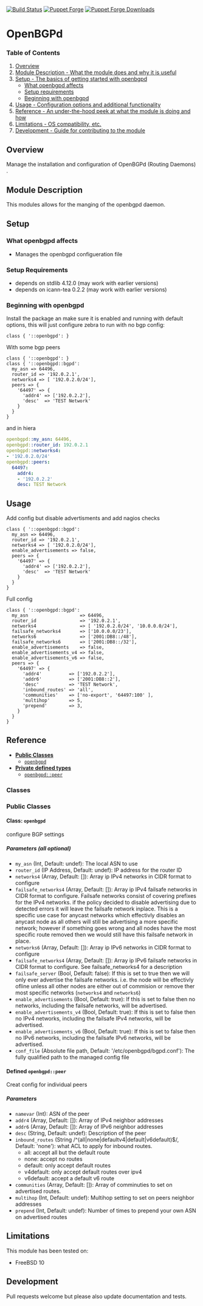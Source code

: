 [![Build Status](https://travis-ci.org/icann-dns/puppet-openbgpd.svg?branch=master)](https://travis-ci.org/icann-dns/puppet-openbgpd)
[![Puppet Forge](https://img.shields.io/puppetforge/v/icann/openbgpd.svg?maxAge=2592000)](https://forge.puppet.com/icann/openbgpd)
[![Puppet Forge Downloads](https://img.shields.io/puppetforge/dt/icann/openbgpd.svg?maxAge=2592000)](https://forge.puppet.com/icann/openbgpd)
# OpenBGPd

### Table of Contents

1. [Overview](#overview)
2. [Module Description - What the module does and why it is useful](#module-description)
3. [Setup - The basics of getting started with openbgpd](#setup)
    * [What openbgpd affects](#what-openbgpd-affects)
    * [Setup requirements](#setup-requirements)
    * [Beginning with openbgpd](#beginning-with-openbgpd)
4. [Usage - Configuration options and additional functionality](#usage)
5. [Reference - An under-the-hood peek at what the module is doing and how](#reference)
5. [Limitations - OS compatibility, etc.](#limitations)
6. [Development - Guide for contributing to the module](#development)

## Overview

Manage the installation and configuration of OpenBGPd (Routing Daemons) .

## Module Description

This modules allows for the manging of the openbgpd daemon.

## Setup

### What openbgpd affects

* Manages the openbgpd configueration file 

### Setup Requirements

* depends on stdlib 4.12.0 (may work with earlier versions)
* depends on icann-tea 0.2.2 (may work with earlier versions)

### Beginning with openbgpd

Install the package an make sure it is enabled and running with default options, this will just configure zebra to run with no bgp config:

```puppet 
class { '::openbgpd': }
```

With some bgp peers

```puppet
class { '::openbgpd': }
class { '::openbgpd::bgpd':
  my_asn => 64496,
  router_id => '192.0.2.1',
  networks4 => [ '192.0.2.0/24'],
  peers => {
    '64497' => {
      'addr4' => ['192.0.2.2'],
      'desc'  => 'TEST Network'
    }
  }
}  
```

and in hiera

```yaml
openbgpd::my_asn: 64496,
openbgpd::router_id: 192.0.2.1
openbgpd::networks4:
- '192.0.2.0/24'
openbgpd::peers:
  64497:
    addr4:
    - '192.0.2.2'
    desc: TEST Network
```

## Usage

Add config but disable advertisments and add nagios checks

```puppet
class { '::openbgpd::bgpd':
  my_asn => 64496,
  router_id => '192.0.2.1',
  networks4 => [ '192.0.2.0/24'],
  enable_advertisements => false,
  peers => {
    '64497' => {
      'addr4' => ['192.0.2.2'],
      'desc'  => 'TEST Network'
    }
  }
}  
```

Full config

```puppet
class { '::openbgpd::bgpd':
  my_asn                   => 64496,
  router_id                => '192.0.2.1',
  networks4                => [ '192.0.2.0/24', '10.0.0.0/24'],
  failsafe_networks4       => ['10.0.0.0/23'],
  networks6                => ['2001:DB8::/48'],
  failsafe_networks6       => ['2001:DB8::/32'],
  enable_advertisements    => false,
  enable_advertisements_v4 => false,
  enable_advertisements_v6 => false,
  peers => {
    '64497' => {
      'addr4'          => ['192.0.2.2'],
      'addr6'          => ['2001:DB8::2'],
      'desc'           => 'TEST Network',
      'inbound_routes' => 'all',
      'communities'    => ['no-export', '64497:100' ],
      'multihop'       => 5,
      'prepend'        => 3,
    }
  }
}  
```

## Reference


- [**Public Classes**](#public-classes)
    - [`openbgpd`](#class-openbgpd)
- [**Private defined types**](#private-defined-types)
    - [`openbgpd::peer`](#class-openbgpdbgpdpeer)

### Classes

### Public Classes

#### Class: `openbgpd`
  configure BGP settings
  
##### Parameters (all optional)

* `my_asn` (Int, Default: undef): The local ASN to use
* `router_id` (IP Address, Default: undef): IP address for the router ID
* `networks4` (Array, Default: []): Array ip IPv4 networks in CIDR format to configure
* `failsafe_networks4` (Array, Default: []): Array ip IPv4 failsafe networks in CIDR format to configure.  Failsafe networks consist of covering prefixes for the IPv4 networks.  if the policy decided to disable advertising due to detected errors it will leave the failsafe network inplace.  This is a specific use case for anycast networks which effectivly disables an anycast node as all others will still be advertising a more specific network; however if something goes wrong and all nodes have the most specific route removed then we would still have this failsafe network in place.  
* `networks6` (Array, Default: []): Array ip IPv6 networks in CIDR format to configure
* `failsafe_networks4` (Array, Default: []): Array ip IPv6 failsafe networks in CIDR format to configure.  See failsafe_networks4 for a description
* `failsafe_server` (Bool, Default: false): If this is set to true then we will only ever advertise the failsafe networks.  i.e. the node will be effectivly ofline unless all other nodes are either out of commision or remove ther most specific networks (`networks4` and `networks6`)
* `enable_advertisements` (Bool, Default: true): If this is set to false then no networks, including the failsafe networks, will be advertised.
* `enable_advertisements_v4` (Bool, Default: true): If this is set to false then no IPv4 networks, including the failsafe IPv4 networks, will be advertised.
* `enable_advertisements_v6` (Bool, Default: true): If this is set to false then no IPv6 networks, including the failsafe IPv6 networks, will be advertised.
* `conf_file` (Absolute file path, Default: '/etc/openbgpd/bgpd.conf'): The fully qualified path to the managed config file

#### Defined `openbgpd::peer`

Creat config for individual peers

##### Parameters 

* `namevar` (Int): ASN of the peer
* `addr4` (Array, Default: []): Array of IPv4 neighbor addresses
* `addr6` (Array, Default: []): Array of IPv6 neighbor addresses
* `desc` (String, Default: undef): Description of the peer
* `inbound_routes` (String /^(all|none|defaultv4|default|v6default)$/, Default: 'none'): what ACL to apply for inbound routes.  
    * all: accept all but the default route
    * none: accept no routes
    * default: only accept default routes
    * v4default: only accept default routes over ipv4
    * v6default: accept a default v6 route
* `communities` (Array, Default: []): Array of comminuties to set on advertised routes.
* `multihop` (Int, Default: undef): Multihop setting to set on peers neighbor addresses
* `prepend` (Int, Default: undef): Number of times to prepend your own ASN on advertised routes

## Limitations

This module has been tested on:

* FreeBSD 10

## Development

Pull requests welcome but please also update documentation and tests.
